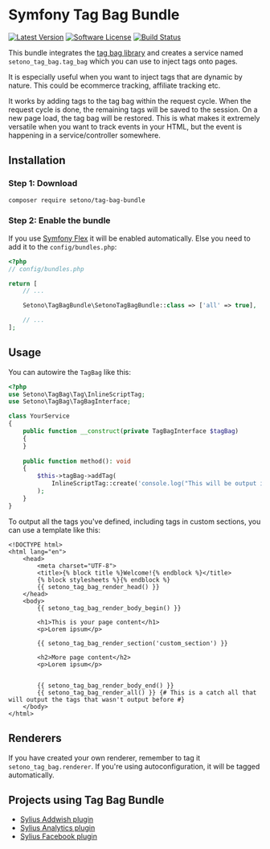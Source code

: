 # Symfony Tag Bag Bundle

[![Latest Version][ico-version]][link-packagist]
[![Software License][ico-license]](LICENSE)
[![Build Status][ico-github-actions]][link-github-actions]

This bundle integrates the [tag bag library](https://github.com/Setono/tag-bag) and creates a service named
`setono_tag_bag.tag_bag` which you can use to inject tags onto pages.

It is especially useful when you want to inject tags that are dynamic by nature. This could be ecommerce tracking,
affiliate tracking etc.

It works by adding tags to the tag bag within the request cycle. When the request cycle is done, the remaining tags will
be saved to the session. On a new page load, the tag bag will be restored. This is what makes it extremely versatile when
you want to track events in your HTML, but the event is happening in a service/controller somewhere.

## Installation

### Step 1: Download

```bash
composer require setono/tag-bag-bundle
```

### Step 2: Enable the bundle

If you use [Symfony Flex](https://flex.symfony.com/) it will be enabled automatically. Else you need to add it to the `config/bundles.php`:

```php
<?php
// config/bundles.php

return [
    // ...

    Setono\TagBagBundle\SetonoTagBagBundle::class => ['all' => true],

    // ...
];
```

## Usage
You can autowire the `TagBag` like this:

```php
<?php
use Setono\TagBag\Tag\InlineScriptTag;
use Setono\TagBag\TagBagInterface;

class YourService
{
    public function __construct(private TagBagInterface $tagBag) 
    {
    }
    
    public function method(): void 
    {
        $this->tagBag->addTag(
            InlineScriptTag::create('console.log("This will be output in the console");')
        );
    }
}
```

To output all the tags you've defined, including tags in custom sections, you can use a template like this:

```twig
<!DOCTYPE html>
<html lang="en">
    <head>
        <meta charset="UTF-8">
        <title>{% block title %}Welcome!{% endblock %}</title>
        {% block stylesheets %}{% endblock %}
        {{ setono_tag_bag_render_head() }}
    </head>
    <body>
        {{ setono_tag_bag_render_body_begin() }}
        
        <h1>This is your page content</h1>
        <p>Lorem ipsum</p>
        
        {{ setono_tag_bag_render_section('custom_section') }}        

        <h2>More page content</h2>
        <p>Lorem ipsum</p>

        
        {{ setono_tag_bag_render_body_end() }}
        {{ setono_tag_bag_render_all() }} {# This is a catch all that will output the tags that wasn't output before #}
    </body>
</html>
```

## Renderers

If you have created your own renderer, remember to tag it `setono_tag_bag.renderer`. If you're using autoconfiguration,
it will be tagged automatically.

## Projects using Tag Bag Bundle
- [Sylius Addwish plugin](https://github.com/Setono/SyliusAddwishPlugin)
- [Sylius Analytics plugin](https://github.com/Setono/SyliusAnalyticsPlugin)
- [Sylius Facebook plugin](https://github.com/Setono/SyliusFacebookPlugin)

[ico-version]: https://poser.pugx.org/setono/tag-bag-bundle/v/stable
[ico-license]: https://poser.pugx.org/setono/tag-bag-bundle/license
[ico-github-actions]: https://github.com/Setono/TagBagBundle/workflows/build/badge.svg

[link-packagist]: https://packagist.org/packages/setono/tag-bag-bundle
[link-github-actions]: https://github.com/Setono/TagBagBundle/actions

